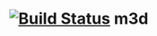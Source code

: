 [![Build Status](https://travis-ci.org/tiefenauer/m3d.svg?branch=master)](https://travis-ci.org/tiefenauer/m3d)
m3d
===
